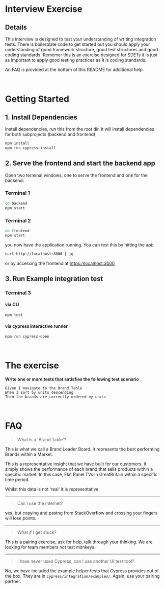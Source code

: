 # Interview Exercise

## Details
This interview is designed to test your understanding of writing integration tests. There is boilerplate code to get started but you should apply your understanding of good framework structure, good test structures and good coding standards. Rememer this is an exercise designed for SDETs it is just as important to apply good testing practices as it is coding standards. 

An FAQ is provided at the bottom of this README for additional help.

<br>

# Getting Started
## 1. Install Dependencies
Install dependencies, run this from the root dir, it will install dependencies for both subprojects (backend and frontend)
```bash
npm install
npm run cypress-install
```

## 2. Serve the frontend and start the backend app
Open two terminal windows, one to serve the frontend and one for the backend:

### Terminal 1
```bash
cd backend
npm start
```

### Terminal 2
```bash
cd frontend
npm start
```

you now have the application running. You can test this by hitting the api:
```bash
curl http://localhost:8000 | jq
```

or by accessing the frontend at [https://localhost:3000](http://localhost:3000)

## 3. Run Example integration test

### Terminal 3
#### via CLI
```bash
npm test
```

#### via cypress interactive runner
```
npm run cypress-open
```
<br>


# The exercise
**Write one or more tests that satisfies the following test scenario**
```gherkin
Given I navigate to the Brand Table
When I sort by units descending 
Then the brands are correctly ordered by units
```
<br>

# FAQ 
> What is a 'Brand Table'?

This is what we call a Brand Leader Board. It represents the best performing Brands within a Market. 

This is a representative insight that we have built for our customers. It simply shows the performance of each brand that sells products within a specific market. In this case, Flat Panel TVs in GreatBritain within a specific time period.

Whilst this data is not 'real' it is representative.

-----

> Can I use the internet?

yes, but copying and pastng from StackOverflow and crossing your fingers will lose points.

-----

> What if I get stuck?

This is a pairing exercise; ask for help, talk through your thinking. We are looking for team members not test monkeys.

----

> I have never used Cypress, can I use another UI test tool?

No, we have included the example helper tests that Cypress provides out of the box. They are in `cypress/integration/examples/`. Again, use your pairing partner. 
